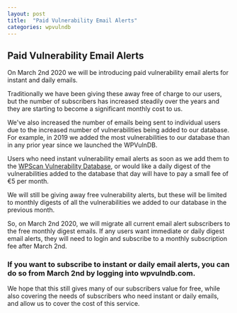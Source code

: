 ```yaml
---
layout: post
title:  "Paid Vulnerability Email Alerts"
categories: wpvulndb
---
```


## Paid Vulnerability Email Alerts

On March 2nd 2020 we will be introducing paid vulnerability email alerts for instant and daily emails.

Traditionally we have been giving these away free of charge to our users, but the number of subscribers has increased steadily over the years and they are starting to become a significant monthly cost to us.

We've also increased the number of emails being sent to individual users due to the increased number of vulnerabilities being added to our database. For example, in 2019 we added the most vulnerabilities to our database than in any prior year since we launched the WPVulnDB.

Users who need instant vulnerability email alerts as soon as we add them to the [WPScan Vulnerability Database](https://wpvulndb.com/), or would like a daily digest of the vulnerabilities added to the database that day will have to pay a small fee of €5 per month.

We will still be giving away free vulnerability alerts, but these will be limited to monthly digests of all the vulnerabilities we added to our database in the previous month.

So, on March 2nd 2020, we will migrate all current email alert subscribers to the free monthly digest emails. If any users want immediate or daily digest email alerts, they will need to login and subscribe to a monthly subscription fee after March 2nd.

### If you want to subscribe to instant or daily email alerts, you can do so from March 2nd by logging into wpvulndb.com.

We hope that this still gives many of our subscribers value for free, while also covering the needs of subscribers who need instant or daily emails, and allow us to cover the cost of this service.

